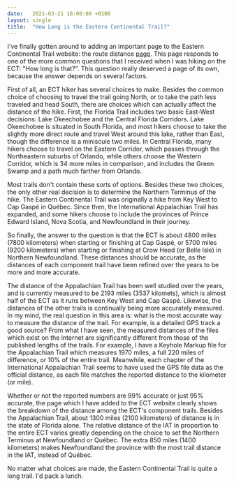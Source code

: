 ```yaml
---
date:   2021-03-21 16:00:00 +0100
layout: single
title:  "How Long is the Eastern Continental Trail?"
---
```

I've finally gotten around to adding an important page to the Eastern Continental Trail website: the route distance [page][distance]. This page responds to one of the more common questions that I received when I was hiking on the ECT: "How long is that?". This question really deserved a page of its own, because the answer depends on several factors.

First of all, an ECT hiker has several choices to make. Besides the common choice of choosing to travel the trail going North, or to take the path less traveled and head South, there are choices which can actually affect the distance of the hike. First, the Florida Trail includes two basic East-West decisions: Lake Okeechobee and the Central Florida Corridors. Lake Okeechobee is situated in South Florida, and most hikers choose to take the slightly more direct route and travel West around this lake, rather than East, though the difference is a miniscule two miles. In Central Florida, many hikers choose to travel on the Eastern Corridor, which passes through the Northeastern suburbs of Orlando, while others choose the Western Corridor, which is 34 more miles in comparison, and includes the Green Swamp and a path much farther from Orlando.

Most trails don't contain these sorts of options. Besides these two choices, the only other real decision is to determine the Northern Terminus of the hike. The Eastern Continental Trail was originally a hike from Key West to Cap Gaspé in Québec. Since then, the International Appalachian Trail has expanded, and some hikers choose to include the provinces of Prince Edward Island, Nova Scotia, and Newfoundland in their journey.

So finally, the answer to the question is that the ECT is about 4800 miles (7800 kilometers) when starting or finishing at Cap Gaspé, or 5700 miles (9200 kilometers) when starting or finishing at Crow Head (or Belle Isle) in Northern Newfoundland. These distances should be accurate, as the distances of each component trail have been refined over the years to be more and more accurate.

The distance of the Appalachian Trail has been well studied over the years, and is currently measured to be 2193 miles (3537 kilomets), which is almost half of the ECT as it runs between Key West and Cap Gaspé. Likewise, the distances of the other trails is continually being more accurately measured. In my mind, the real question in this area is: what is the most accurate way to measure the distance of the trail. For example, is a detailed GPS track a good source? From what I have seen, the measured distances of the files which exist on the internet are significantly different from those of the published lengths of the trails. For example, I have a Keyhole Markup file for the Appalachian Trail which measures 1970 miles, a full 220 miles of difference, or 10% of the entire trail. Meanwhile, each chapter of the International Appalachian Trail seems to have used the GPS file data as the official distance, as each file matches the reported distance to the kilometer (or mile).

Whether or not the reported numbers are 99% accurate or just 95% accurate, the page which I have added to the ECT website clearly shows the breakdown of the distance among the ECT's component trails. Besides the Appalachian Trail, about 1300 miles (2100 kilometers) of distance is in the state of Florida alone. The relative distance of the IAT in proportion to the entire ECT varies greatly depending on the choice to set the Northern Terminus at Newfoundland or Québec. The extra 850 miles (1400 kilometers) makes Newfoundland the province with the most trail distance in the IAT, instead of Québec.

No matter what choices are made, the Eastern Continental Trail is quite a long trail. I'd pack a lunch.

[distance]: https://easterncontinentaltrail.com/route/distance